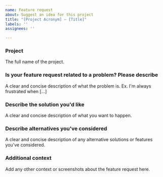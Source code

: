 ```yaml
---
name: Feature request
about: Suggest an idea for this project
title: "[Project Acronym] — [Title]"
labels: ''
assignees: ''

---
```


### Project
The full name of the project.

### Is your feature request related to a problem? Please describe
A clear and concise description of what the problem is. Ex. I'm always frustrated when [...]

### Describe the solution you'd like
A clear and concise description of what you want to happen.

### Describe alternatives you've considered
A clear and concise description of any alternative solutions or features you've considered.

### Additional context
Add any other context or screenshots about the feature request here.
